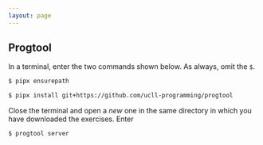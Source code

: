 ```yaml
---
layout: page
---
```


## Progtool

In a terminal, enter the two commands shown below.
As always, omit the `$`.

```bash
$ pipx ensurepath

$ pipx install git+https://github.com/ucll-programming/progtool
```

Close the terminal and open a *new* one in the same directory in which you have downloaded the exercises.
Enter

```bash
$ progtool server
```
